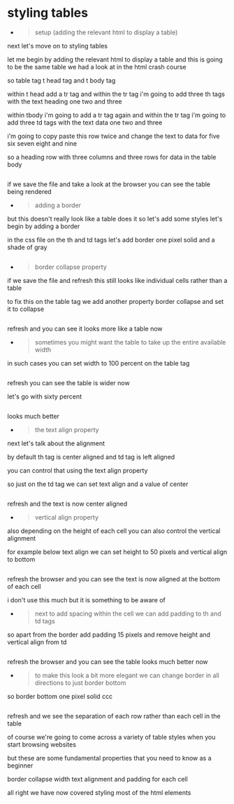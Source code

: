 # styling tables

- > setup (adding the relevant html to display a table)

next let's move on to styling tables

let me begin by adding the relevant html to display a table and this is going to be the same table we had a look at in the html crash course

so table tag t head tag
and t body tag

within t head add a tr tag and within the tr tag i'm
going to add three th tags with the text
heading one two and three

within tbody i'm going to add a tr tag again and within the tr tag i'm going to add
three td tags with the text data one
two and three

i'm going to copy paste this row twice
and change the text to data for five
six seven eight and nine

so a heading row with three columns and three rows
for data in the table body

```html

```

if we save the file and take a look at
the browser you can see the table being rendered

- > adding a border

but this doesn't really look like a table does it so let's add some styles let's begin by
adding a border

in the css file on the th and td tags
let's add border one pixel
solid and a shade of gray

```css

```

- > border collapse property

if we save the file and refresh this still looks like individual cells
rather than a table

to fix this on the table tag
we add another property border collapse
and set it to collapse

```css

```

refresh and you can see it looks more like a
table now

- > sometimes you might want the table to take up the entire available width

in such cases you can set width to 100 percent on the
table tag

```css

```

refresh you can see the table is wider now

let's go with sixty percent

```css

```

looks much better

- > the text align property

next let's talk about the alignment

by default th tag is center aligned and
td tag is left aligned

you can control that using the text
align property

so just on the td tag we can set text
align and a value of center

```css

```

refresh
and the text is now center aligned

- > vertical align property

also depending on the height of each
cell you can also control the vertical alignment

for example below text align we can set height to 50 pixels
and vertical align to bottom

```css

```

refresh the browser and you can see the text is now aligned at the bottom of each cell

i don't use this much but it is something to be aware of

- > next to add spacing within the cell we can add padding to th and td tags

so apart from the border add padding 15 pixels
and remove height and vertical align from td

```css

```

refresh the browser and you can see the table looks much better now

- > to make this look a bit more elegant we can change border in all directions to just border bottom

so border bottom
one pixel solid ccc

```css

```

refresh
and we see the separation of each row rather than each cell in the table

of course we're going to come across a variety of table styles when you start browsing websites

but these are some fundamental properties that you need to know as a beginner

border collapse width text alignment and padding for each cell

all right we have now covered styling most of the html elements
